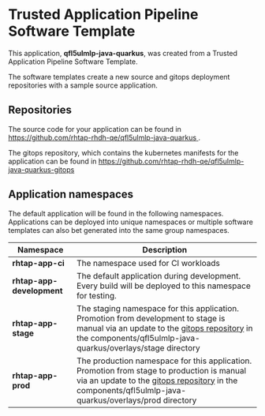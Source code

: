 # Trusted Application Pipeline Software Template

This application, **qfl5ulmlp-java-quarkus**, was created from a Trusted Application Pipeline Software Template.

The software templates create a new source and gitops deployment repositories with a sample source application. 

## Repositories

The source code for your application can be found in [https://github.com/rhtap-rhdh-qe/qfl5ulmlp-java-quarkus ](https://github.com/rhtap-rhdh-qe/qfl5ulmlp-java-quarkus ).
 
The gitops repository, which contains the kubernetes manifests for the application can be found in 
[https://github.com/rhtap-rhdh-qe/qfl5ulmlp-java-quarkus-gitops ](https://github.com/rhtap-rhdh-qe/qfl5ulmlp-java-quarkus-gitops ) 

## Application namespaces 

The default application will be found in the following namespaces. Applications can be deployed into unique namespaces or multiple software templates can also bet generated into the same group namespaces.  

|  Namespace   |  Description   |  
| -------- | -------- |
| **rhtap-app-ci** | The namespace used for CI workloads |
| **rhtap-app-development** | The default application during development. Every build will be deployed to this namespace for testing. |
| **rhtap-app-stage** | The staging namespace for this application. Promotion from development to stage is manual via an update to the [gitops repository](https://github.com/rhtap-rhdh-qe/qfl5ulmlp-java-quarkus-gitops ) in the components/qfl5ulmlp-java-quarkus/overlays/stage directory |
| **rhtap-app-prod** | The production namespace for this application. Promotion from stage to production is manual via an update to the [gitops repository](https://github.com/rhtap-rhdh-qe/qfl5ulmlp-java-quarkus-gitops ) in the components/qfl5ulmlp-java-quarkus/overlays/prod directory |